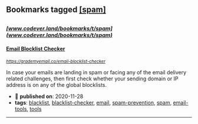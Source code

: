 ## Bookmarks tagged [[spam]](https://www.codever.land/search?q=[spam])

_<sup><sup>[www.codever.land/bookmarks/t/spam](www.codever.land/bookmarks/t/spam)</sup></sup>_
---
#### [Email Blocklist Checker](https://grademyemail.co/email-blocklist-checker)
_<sup>https://grademyemail.co/email-blocklist-checker</sup>_

In case your emails are landing in spam or facing any of the email delivery related challenges, then first check whether your sending domain or IP address is on any of the global blocklists.
* :calendar: **published on**: 2020-11-28
* **tags**: [blacklist](../tagged/blacklist.md), [blacklist-checker](../tagged/blacklist-checker.md), [email](../tagged/email.md), [spam-prevention](../tagged/spam-prevention.md), [spam](../tagged/spam.md), [email-tools](../tagged/email-tools.md), [tools](../tagged/tools.md)
---

